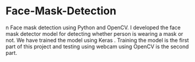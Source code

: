 # Face-Mask-Detection
n Face mask detection using Python and OpenCV. I developed the face mask detector model for detecting whether person is wearing a mask or not. We have trained the model using Keras . Training the model is the first part of this project and testing using webcam using OpenCV is the second part.
